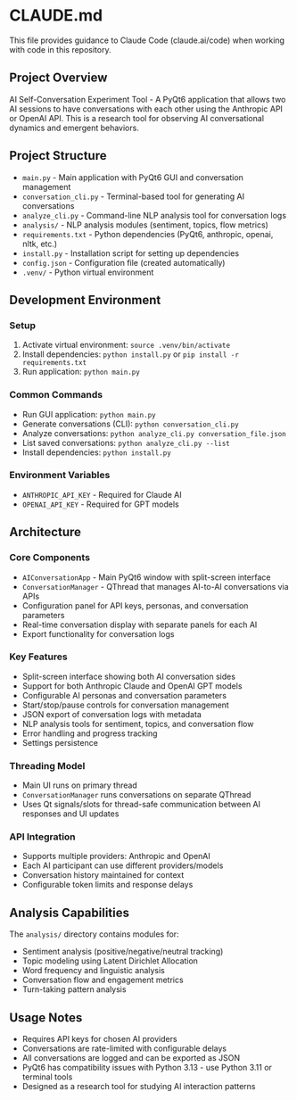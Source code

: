 # CLAUDE.md

This file provides guidance to Claude Code (claude.ai/code) when working with code in this repository.

## Project Overview

AI Self-Conversation Experiment Tool - A PyQt6 application that allows two AI sessions to have conversations with each other using the Anthropic API or OpenAI API. This is a research tool for observing AI conversational dynamics and emergent behaviors.

## Project Structure

- `main.py` - Main application with PyQt6 GUI and conversation management
- `conversation_cli.py` - Terminal-based tool for generating AI conversations
- `analyze_cli.py` - Command-line NLP analysis tool for conversation logs
- `analysis/` - NLP analysis modules (sentiment, topics, flow metrics)
- `requirements.txt` - Python dependencies (PyQt6, anthropic, openai, nltk, etc.)
- `install.py` - Installation script for setting up dependencies
- `config.json` - Configuration file (created automatically)
- `.venv/` - Python virtual environment

## Development Environment

### Setup
1. Activate virtual environment: `source .venv/bin/activate`
2. Install dependencies: `python install.py` or `pip install -r requirements.txt`
3. Run application: `python main.py`

### Common Commands
- Run GUI application: `python main.py`
- Generate conversations (CLI): `python conversation_cli.py`
- Analyze conversations: `python analyze_cli.py conversation_file.json`
- List saved conversations: `python analyze_cli.py --list`
- Install dependencies: `python install.py`

### Environment Variables
- `ANTHROPIC_API_KEY` - Required for Claude AI
- `OPENAI_API_KEY` - Required for GPT models

## Architecture

### Core Components
- `AIConversationApp` - Main PyQt6 window with split-screen interface
- `ConversationManager` - QThread that manages AI-to-AI conversations via APIs
- Configuration panel for API keys, personas, and conversation parameters
- Real-time conversation display with separate panels for each AI
- Export functionality for conversation logs

### Key Features
- Split-screen interface showing both AI conversation sides
- Support for both Anthropic Claude and OpenAI GPT models
- Configurable AI personas and conversation parameters
- Start/stop/pause controls for conversation management
- JSON export of conversation logs with metadata
- NLP analysis tools for sentiment, topics, and conversation flow
- Error handling and progress tracking
- Settings persistence

### Threading Model
- Main UI runs on primary thread
- `ConversationManager` runs conversations on separate QThread
- Uses Qt signals/slots for thread-safe communication between AI responses and UI updates

### API Integration
- Supports multiple providers: Anthropic and OpenAI
- Each AI participant can use different providers/models
- Conversation history maintained for context
- Configurable token limits and response delays

## Analysis Capabilities

The `analysis/` directory contains modules for:
- Sentiment analysis (positive/negative/neutral tracking)
- Topic modeling using Latent Dirichlet Allocation
- Word frequency and linguistic analysis
- Conversation flow and engagement metrics
- Turn-taking pattern analysis

## Usage Notes
- Requires API keys for chosen AI providers
- Conversations are rate-limited with configurable delays
- All conversations are logged and can be exported as JSON
- PyQt6 has compatibility issues with Python 3.13 - use Python 3.11 or terminal tools
- Designed as a research tool for studying AI interaction patterns